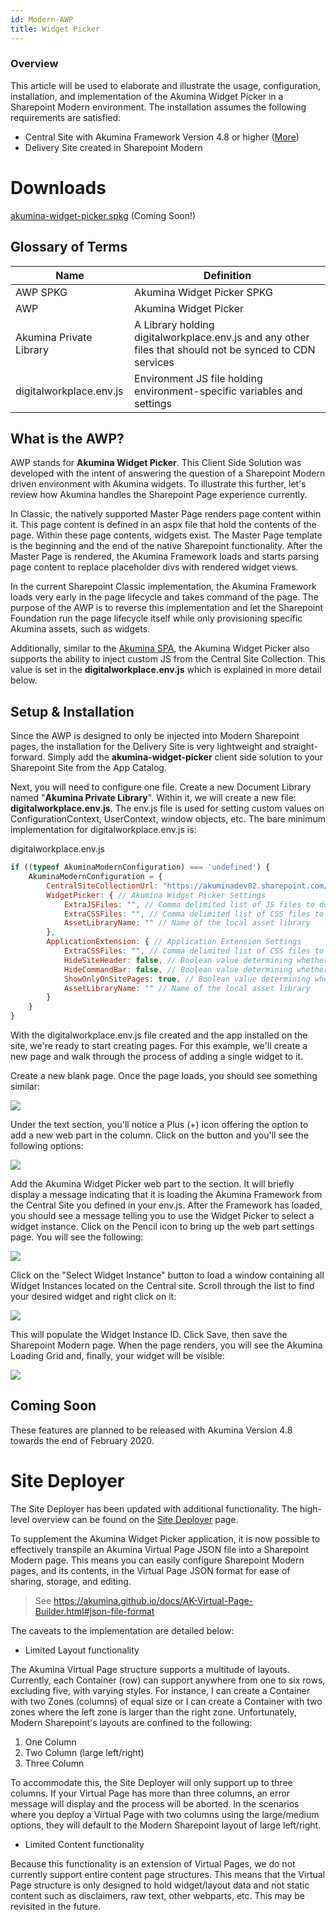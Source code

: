 ```yaml
---
id: Modern-AWP
title: Widget Picker
---
```



### Overview

This article will be used to elaborate and illustrate the usage, configuration, installation, and implementation of the Akumina Widget Picker in a Sharepoint Modern environment. The installation assumes the following requirements are satisfied:

* Central Site with Akumina Framework Version 4.8 or higher ([More](/docs/AK-Central-Site-Support))
* Delivery Site created in Sharepoint Modern

# Downloads

[akumina-widget-picker.spkg](#) (Coming Soon!)


## Glossary of Terms

|Name|Definition|
|---|---|
|AWP SPKG|Akumina Widget Picker SPKG|
|AWP|Akumina Widget Picker|
|Akumina Private Library|A Library holding digitalworkplace.env.js and any other files that should not be synced to CDN services|
|digitalworkplace.env.js|Environment JS file holding environment-specific variables and settings|


## What is the AWP?

AWP stands for **Akumina Widget Picker**. This Client Side Solution was developed with the intent of answering the question of a Sharepoint Modern driven environment with Akumina widgets. To illustrate this further, let's review how Akumina handles the Sharepoint Page experience currently.

In Classic, the natively supported Master Page renders page content within it. This page content is defined in an aspx file that hold the contents of the page. Within these page contents, widgets exist. The Master Page template is the beginning and the end of the native Sharepoint functionality. After the Master Page is rendered, the Akumina Framework loads and starts parsing page content to replace placeholder divs with rendered widget views.

In the current Sharepoint Classic implementation, the Akumina Framework loads very early in the page lifecycle and takes command of the page. The purpose of the AWP is to reverse this implementation and let the Sharepoint Foundation run the page lifecycle itself while only provisioning specific Akumina assets, such as widgets.

Additionally, similar to the [Akumina SPA](/docs/Modern-SPA), the Akumina Widget Picker also supports the ability to inject custom JS from the Central Site Collection. This value is set in the **digitalworkplace.env.js** which is explained in more detail below.


## Setup & Installation

Since the AWP is designed to only be injected into Modern Sharepoint pages, the installation for the Delivery Site is very lightweight and straight-forward. Simply add the **akumina-widget-picker** client side solution to your Sharepoint Site from the App Catalog.

Next, you will need to configure one file. Create a new Document Library named "**Akumina Private Library**". Within it, we will create a new file: **digitalworkplace.env.js**. The env.js file is used for setting custom values on ConfigurationContext, UserContext, window objects, etc. The bare minimum implementation for digitalworkplace.env.js is:

digitalworkplace.env.js
```javascript
if ((typeof AkuminaModernConfiguration) === 'undefined') {
	AkuminaModernConfiguration = {
		CentralSiteCollectionUrl: "https://akuminadev02.sharepoint.com/sites/1209-1213-DEV", // Central Site from which assets are provisioned
		WidgetPicker: { // Akumina Widget Picker Settings
			ExtraJSFiles: "", // Comma delimited list of JS files to download from the central site
			ExtraCSSFiles: "", // Comma delimited list of CSS files to download from the central site
			AssetLibraryName: "" // Name of the local asset library
		},
		ApplicationExtension: { // Application Extension Settings
			ExtraCSSFiles: "", // Comma delimited list of CSS files to download from the central site
			HideSiteHeader: false, // Boolean value determining whether the modern header should be hidden
			HideCommandBar: false, // Boolean value determining whether the modern command bar should be hidden
			ShowOnlyOnSitePages: true, // Boolean value determining whether only SitePage navigation should be enabled
			AssetLibraryName: "" // Name of the local asset library
		}
	}
} 
```

With the digitalworkplace.env.js file created and the app installed on the site, we're ready to start creating pages. For this example, we'll create a new page and walk through the process of adding a single widget to it. 

Create a new blank page. Once the page loads, you should see something similar:

![](https://akuminadownloads.blob.core.windows.net/wiki/AkuminaDev/modern_awp_blankpage.PNG)

Under the text section, you'll notice a Plus (+) icon offering the option to add a new web part in the column. Click on the button and you'll see the following options:

![](https://akuminadownloads.blob.core.windows.net/wiki/AkuminaDev/modern_awp_addwebpart.PNG)

Add the Akumina Widget Picker web part to the section. It will briefly display a message indicating that it is loading the Akumina Framework from the Central Site you defined in your env.js. After the Framework has loaded, you should see a message telling you to use the Widget Picker to select a widget instance. Click on the Pencil icon to bring up the web part settings page. You will see the following:

![](https://akuminadownloads.blob.core.windows.net/wiki/AkuminaDev/modern_awp_webpartsettings.PNG)

Click on the "Select Widget Instance" button to load a window containing all Widget Instances located on the Central site. Scroll through the list to find your desired widget and right click on it:

![](https://akuminadownloads.blob.core.windows.net/wiki/AkuminaDev/modern_awp_widgetlist.PNG)

This will populate the Widget Instance ID. Click Save, then save the Sharepoint Modern page. When the page renders, you will see the Akumina Loading Grid and, finally, your widget will be visible:

![](https://akuminadownloads.blob.core.windows.net/wiki/AkuminaDev/modern_awp_finalwidget.PNG)


## Coming Soon

These features are planned to be released with Akumina Version 4.8 towards the end of February 2020.

# Site Deployer

The Site Deployer has been updated with additional functionality. The high-level overview can be found on the [Site Deployer](/docs/Site-Deployer-Version-4-5) page.

To supplement the Akumina Widget Picker application, it is now possible to effectively transpile an Akumina Virtual Page JSON file into a Sharepoint Modern page. This means you can easily configure Sharepoint Modern pages, and its contents, in the Virtual Page JSON format for ease of sharing, storage, and editing.

> See https://akumina.github.io/docs/AK-Virtual-Page-Builder.html#json-file-format

The caveats to the implementation are detailed below:

* Limited Layout functionality

The Akumina Virtual Page structure supports a multitude of layouts. Currently, each Container (row) can support anywhere from one to six rows, excluding five, with varying styles. For instance, I can create a Container with two Zones (columns) of equal size or I can create a Container with two zones where the left zone is larger than the right zone.
Unfortunately, Modern Sharepoint's layouts are confined to the following:

1. One Column
2. Two Column (large left/right)
3. Three Column

To accommodate this, the Site Deployer will only support up to three columns. If your Virtual Page has more than three columns, an error message will display and the process will be aborted. In the scenarios where you deploy a Virtual Page with two columns using the large/medium options, they will default to the Modern Sharepoint layout of large left/right.

* Limited Content functionality

Because this functionality is an extension of Virtual Pages, we do not currently support entire content page structures. This means that the Virtual Page structure is only designed to hold widget/layout data and not static content such as disclaimers, raw text, other webparts, etc. This may be revisited in the future.